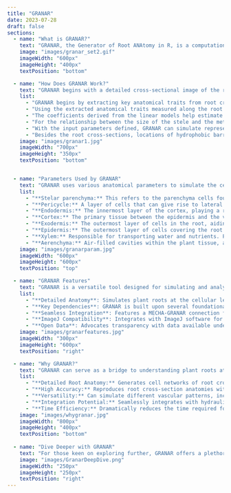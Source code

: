 ```yaml
---
title: "GRANAR"
date: 2023-07-28
draft: false
sections:
  - name: "What is GRANAR?"
    text: "GRANAR, the Generator of Root ANAtomy in R, is a computational tool designed to simulate root anatomical networks. These networks are crafted using easily accessible anatomical features, which can be obtained from open-access image analysis software and root cross-section images. Once the root anatomy is generated, it can be saved as an XML file. The model can simulate different vascular patterns, depending on whether it's modeling a monocot or dicot root. You can think of GRANAR like a computer program that can recreate the structure of plant roots on a cell-by-cell basis. For a more hands-on experience, explore the [official GRANAR site](https://granar.github.io/)."
    image: "images/granar_set2.gif"
    imageWidth: "600px"
    imageHeight: "400px"
    textPosition: "bottom"      

  - name: "How Does GRANAR Work?"
    text: "GRANAR begins with a detailed cross-sectional image of the root, capturing its intricate anatomical features and transform the image into a digital root anatomical network, showcasing the cellular intricacies and connections. GRANAR offers a detailed representation of root network structure, pinpointing the location of each cell and tissue. Let's delve deeper into how GRANAR constructs the root structure and the parameters it uses:"
    list:
      - "GRANAR begins by extracting key anatomical traits from root cross-section images, offering a detailed insight into the root's anatomy."
      - "Using the extracted anatomical traits measured along the root axes, linear regressions are computed against the distance to the root tip for each root type. This helps understand the variations in anatomical traits along the root."
      - "The coefficients derived from the linear models help estimate GRANAR's input parameters at every desired location along the root. If no significant difference is observed between the distance along the root and the anatomical traits from a uniform model, the average value of the anatomical traits is utilized."
      - "For the relationship between the size of the stele and the metaxylem, a Napierian logarithmic transformation is applied to both the stele area and the metaxylem. This relationship is then integrated into the GRANAR parametrization procedure."
      - "With the input parameters defined, GRANAR can simulate representative root cross-sections for each root type at any longitudinal position."
      - "Besides the root cross-sections, locations of hydrophobic barriers and metaxylem maturation zones are added based on staining signals, offering more details about the root's anatomy, especially concerning water movement barriers."
    image: "images/granar1.jpg"
    imageWidth: "700px"
    imageHeight: "350px"
    textPosition: "bottom"


  - name: "Parameters Used by GRANAR"
    text: "GRANAR uses various anatomical parameters to simulate the cellular anatomy of roots. Each parameter represents a specific aspect of the root's structure. For instance, 'parenchyma' refers to the primary tissue in plants, involved in storage, photosynthesis, and secretion. 'Pericycle' is a layer of cells surrounding the vascular bundles in plants, playing a crucial role in secondary growth. 'Cortex' is the tissue occurring between the epidermis and the vascular tissue, responsible for storage in roots. 'Xylem' is the vascular tissue responsible for the transport of water and nutrients from the roots to the shoots and leaves. Let's delve deeper into the specific parameters GRANAR uses:"
    list:
      - "**Stelar parenchyma:** This refers to the parenchyma cells found within the stele. Parameters include Cell diameter and Diameter of the stele tissue (excluding pericycle)."
      - "**Pericycle:** A layer of cells that can give rise to lateral roots. Parameters include Cell diameter and Number of layers."
      - "**Endodermis:** The innermost layer of the cortex, playing a role in regulating the transfer of substances from the soil to the vascular system. Parameters include Cell diameter and Number of layers."
      - "**Cortex:** The primary tissue between the epidermis and the vascular bundles. Parameters include Cell diameter and Number of layers."
      - "**Exodermis:** The outermost layer of cells in the root, aiding in preventing water loss. Parameters include Cell diameter and Number of layers."
      - "**Epidermis:** The outermost layer of cells covering the root. Parameters include Cell diameter and Number of layers."
      - "**Xylem:** Responsible for transporting water and nutrients. Parameters include Max cell diameter, Number of xylem poles, and Ratio (protoxylem vs metaxylem)."
      - "**Aerenchyma:** Air-filled cavities within the plant tissue, aiding in gas exchange. Parameters include Proportion and Number of radial cavities."
    image: "images/granarparam.jpg"
    imageWidth: "600px"
    imageHeight: "600px"
    textPosition: "top" 

  - name: "GRANAR Features"
    text: "GRANAR is a versatile tool designed for simulating and analyzing root anatomy. Here's a glimpse of its key capabilities:"
    list:
      - "**Detailed Anatomy**: Simulates plant roots at the cellular level, focusing on individual sections."
      - "**Key Dependencies**: GRANAR is built upon several foundational packages, including [`deldir`](https://cran.r-project.org/package=deldir) [`alphahull`](https://cran.r-project.org/package=alphahull) [`retistruct`](https://cran.r-project.org/package=retistruct)"
      - "**Seamless Integration**: Features a MECHA-GRANAR connection for smooth data exchange in XML format, essential for radial conductivity calculations."
      - "**ImageJ Compatibility**: Integrates with ImageJ software for extracting anatomical features from specific datasets."
      - "**Open Data**: Advocates transparency with data available under the CC-BY 4.0 International license."
    image: "images/granarfeatures.jpg"
    imageWidth: "300px"
    imageHeight: "600px"
    textPosition: "right"  

  - name: "Why GRANAR?"
    text: "GRANAR can serve as a bridge to understanding plant roots at a cellular level, offering a detailed window into the intricate cellular networks of root cross-sections. Its capability to simulate root anatomies based on select anatomical features can make it an important tool for advanced agricultural research and plant breeding practises. Ref: the above image is taken from the [`GRANAR publication`](https://doi.org/10.1104/pp.19.00617)"
    list:
      - "**Detailed Root Anatomy:** Generates cell networks of root cross-sections from key anatomical features."
      - "**High Accuracy:** Reproduces root cross-section anatomies with impressive precision when compared to experimental data."
      - "**Versatility:** Can simulate different vascular patterns, including monocot and dicot root structures."
      - "**Integration Potential:** Seamlessly integrates with hydraulic models like MECHA, providing a comprehensive view of root hydraulic properties."
      - "**Time Efficiency:** Dramatically reduces the time required for root anatomy simulations. While other methods can take up to 10 hours, GRANAR accomplishes the task in just 10 minutes."
    image: "images/whygranar.jpg"
    imageWidth: "800px"
    imageHeight: "400px"
    textPosition: "bottom"  
    
  - name: "Dive Deeper with GRANAR"
    text: "For those keen on exploring further, GRANAR offers a plethora of examples and use-cases. Discover more at [GRANAR examples](https://github.com/granar/granar_examples)."
    image: "images/GranarDeepDive.png"
    imageWidth: "250px"
    imageHeight: "250px"
    textPosition: "right"
---
```


